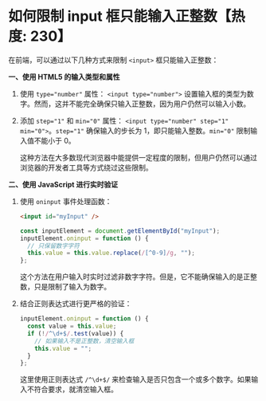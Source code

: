 # 如何限制 input 框只能输入正整数【热度: 230】

在前端，可以通过以下几种方式来限制 `<input>` 框只能输入正整数：

**一、使用 HTML5 的输入类型和属性**

1. 使用 `type="number"` 属性：
   `<input type="number">` 设置输入框的类型为数字。然而，这并不能完全确保只输入正整数，因为用户仍然可以输入小数。

2. 添加 `step="1"` 和 `min="0"` 属性：
   `<input type="number" step="1" min="0">`。`step="1"` 确保输入的步长为 1，即只能输入整数。`min="0"` 限制输入值不能小于 0。

   这种方法在大多数现代浏览器中能提供一定程度的限制，但用户仍然可以通过浏览器的开发者工具等方式绕过这些限制。

**二、使用 JavaScript 进行实时验证**

1. 使用 `oninput` 事件处理函数：

   ```html
   <input id="myInput" />
   ```

   ```javascript
   const inputElement = document.getElementById("myInput");
   inputElement.oninput = function () {
     // 只保留数字字符
     this.value = this.value.replace(/[^0-9]/g, "");
   };
   ```

   这个方法在用户输入时实时过滤非数字字符。但是，它不能确保输入的是正整数，只是限制了输入为数字。

2. 结合正则表达式进行更严格的验证：
   ```javascript
   inputElement.oninput = function () {
     const value = this.value;
     if (!/^\d+$/.test(value)) {
       // 如果输入不是正整数，清空输入框
       this.value = "";
     }
   };
   ```
   这里使用正则表达式 `/^\d+$/` 来检查输入是否只包含一个或多个数字。如果输入不符合要求，就清空输入框。